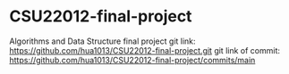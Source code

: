 # CSU22012-final-project
Algorithms and Data Structure final project
git link: https://github.com/hua1013/CSU22012-final-project.git
git link of commit: https://github.com/hua1013/CSU22012-final-project/commits/main